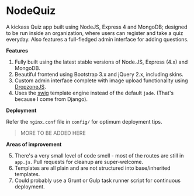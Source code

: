 NodeQuiz
========

A kickass Quiz app built using NodeJS, Express 4 and MongoDB; designed to be run inside an organization, where users can register and take a quiz everyday. Also features a full-fledged admin interface for adding questions.

**Features**

 1. Fully built using the latest stable versions of Node.JS, Express (4.x) and MongoDB.
 2. Beautiful frontend using Bootstrap 3.x and jQuery 2.x, including skins.
 3. Custom admin interface complete with image upload functionality using [DropzoneJS][1].
 4. Uses the [swig][2] template engine instead of the default `jade`. (That's because I come from Django).

**Deployment**

Refer the `nginx.conf` file in `config/` for optimum deployment tips. 

> MORE TO BE ADDED HERE

**Areas of improvement**

 5. There's a very small level of code smell - most of the routes are still in `app.js`. Pull requests for cleanup are super-welcome.
 6. Templates are all plain and are not structured into base/inherited templates.
 7. Could probably use a Grunt or Gulp task runner script for continuous deployment.

  [1]: http://dropzonejs.com/
  [2]: http://paularmstrong.github.io/swig/ "Swig - A Node.js and Browser JavaScript Template Engine"
